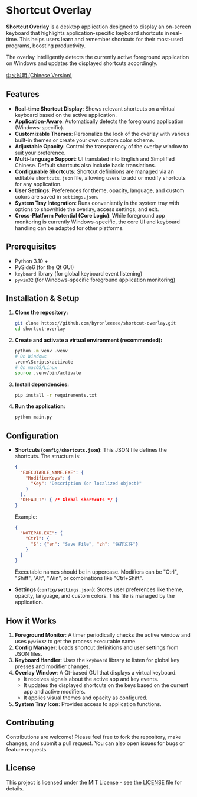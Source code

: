 # Shortcut Overlay

**Shortcut Overlay** is a desktop application designed to display an on-screen keyboard that highlights application-specific keyboard shortcuts in real-time. This helps users learn and remember shortcuts for their most-used programs, boosting productivity.

The overlay intelligently detects the currently active foreground application on Windows and updates the displayed shortcuts accordingly.

[中文说明 (Chinese Version)](README_zh.md)

## Features

*   **Real-time Shortcut Display**: Shows relevant shortcuts on a virtual keyboard based on the active application.
*   **Application-Aware**: Automatically detects the foreground application (Windows-specific).
*   **Customizable Themes**: Personalize the look of the overlay with various built-in themes or create your own custom color scheme.
*   **Adjustable Opacity**: Control the transparency of the overlay window to suit your preference.
*   **Multi-language Support**: UI translated into English and Simplified Chinese. Default shortcuts also include basic translations.
*   **Configurable Shortcuts**: Shortcut definitions are managed via an editable `shortcuts.json` file, allowing users to add or modify shortcuts for any application.
*   **User Settings**: Preferences for theme, opacity, language, and custom colors are saved in `settings.json`.
*   **System Tray Integration**: Runs conveniently in the system tray with options to show/hide the overlay, access settings, and exit.
*   **Cross-Platform Potential (Core Logic)**: While foreground app monitoring is currently Windows-specific, the core UI and keyboard handling can be adapted for other platforms.

## Prerequisites

*   Python 3.10 +
*   PySide6 (for the Qt GUI)
*   `keyboard` library (for global keyboard event listening)
*   `pywin32` (for Windows-specific foreground application monitoring)

## Installation & Setup

1.  **Clone the repository:**
    ```bash
    git clone https://github.com/byronleeeee/shortcut-overlay.git
    cd shortcut-overlay
    ```

2.  **Create and activate a virtual environment (recommended):**
    ```bash
    python -m venv .venv
    # On Windows
    .venv\Scripts\activate
    # On macOS/Linux
    source .venv/bin/activate
    ```

3.  **Install dependencies:**
    ```bash
    pip install -r requirements.txt
    ```

4.  **Run the application:**
    ```bash
    python main.py
    ```

## Configuration

*   **Shortcuts (`config/shortcuts.json`)**:
    This JSON file defines the shortcuts. The structure is:
    ```json
    {
      "EXECUTABLE_NAME.EXE": {
        "ModifierKeys": {
          "Key": "Description (or localized object)" 
        }
      },
      "DEFAULT": { /* Global shortcuts */ }
    }
    ```
    Example:
    ```json
    {
      "NOTEPAD.EXE": {
        "Ctrl": {
          "S": {"en": "Save File", "zh": "保存文件"}
        }
      }
    }
    ```
    Executable names should be in uppercase. Modifiers can be "Ctrl", "Shift", "Alt", "Win", or combinations like "Ctrl+Shift".

*   **Settings (`config/settings.json`)**:
    Stores user preferences like theme, opacity, language, and custom colors. This file is managed by the application.

## How it Works

1.  **Foreground Monitor**: A timer periodically checks the active window and uses `pywin32` to get the process executable name.
2.  **Config Manager**: Loads shortcut definitions and user settings from JSON files.
3.  **Keyboard Handler**: Uses the `keyboard` library to listen for global key presses and modifier changes.
4.  **Overlay Window**: A Qt-based GUI that displays a virtual keyboard.
    *   It receives signals about the active app and key events.
    *   It updates the displayed shortcuts on the keys based on the current app and active modifiers.
    *   It applies visual themes and opacity as configured.
5.  **System Tray Icon**: Provides access to application functions.

## Contributing

Contributions are welcome! Please feel free to fork the repository, make changes, and submit a pull request. You can also open issues for bugs or feature requests.

## License

This project is licensed under the MIT License - see the [LICENSE](LICENSE) file for details.